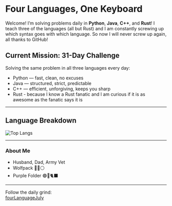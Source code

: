 # Four Languages, One Keyboard

Welcome! I’m solving problems daily in **Python**, **Java**, **C++**, and **Rust**! I teach three of the languages (all but Rust) and I am constantly screwing up which syntax goes with which language. So now I will never screw up again, all thanks to GitHub!

## Current Mission: 31-Day Challenge  
Solving the same problem in all three languages every day:  
- Python — fast, clean, no excuses  
- Java — structured, strict, predictable  
- C++ — efficient, unforgiving, keeps you sharp
- Rust - because I know a Rust fanatic and I am curious if it is as awesome as the fanatic says it is

---

## Language Breakdown  

![Top Langs](https://github-readme-stats.vercel.app/api/top-langs/?username=russ-mccuen&layout=compact)

---

### About Me  
- Husband, Dad, Army Vet
- Wolfpack 🔴🐺⚪
- Purple Folder 🟣📁🐈‍⬛

---

Follow the daily grind:  
[fourLanguageJuly](https://github.com/russ-mccuen/fourLanguageJuly)
